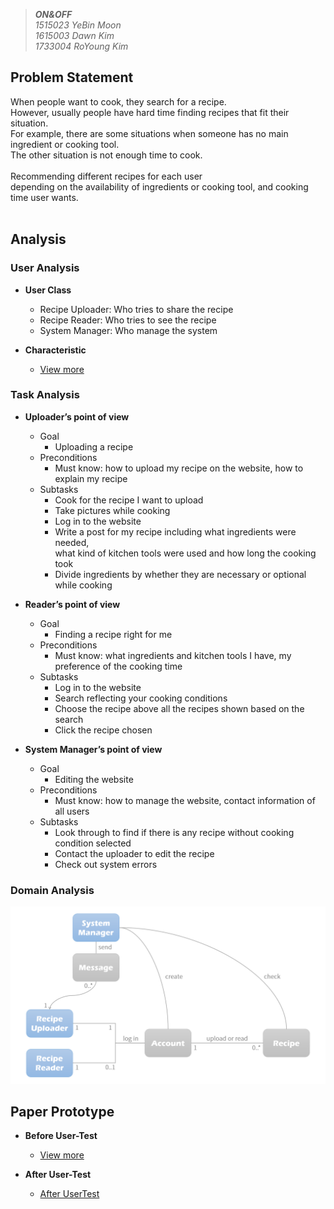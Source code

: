 >_**ON&OFF**_ <br>
>_1515023 YeBin Moon_ <br>
>_1615003 Dawn Kim_ <br>
>_1733004 RoYoung Kim_ <br>

## Problem Statement

When people want to cook, they search for a recipe. <br>
However, usually people have hard time finding recipes that fit their situation. <br>
For example, there are some situations when someone has no main ingredient or cooking tool. <br>
The other situation is not enough time to cook. <br>
<br>
Recommending different recipes for each user <br>
depending on the availability of ingredients or cooking tool, and cooking time user wants. <br>
<br>

## Analysis

### User Analysis

- **User Class**
  - Recipe Uploader: Who tries to share the recipe
  - Recipe Reader: Who tries to see the recipe
  - System Manager: Who manage the system

- **Characteristic**
  - [View more](./characteristic.md)

### Task Analysis

- **Uploader’s point of view**
  - Goal
    - Uploading a recipe
  - Preconditions
    - Must know: how to upload my recipe on the website, how to explain my recipe
  - Subtasks
    - Cook for the recipe I want to upload
    - Take pictures while cooking
    - Log in to the website
    - Write a post for my recipe including what ingredients were needed, <br>
      what kind of kitchen tools were used and how long the cooking took
    - Divide ingredients by whether they are necessary or optional while cooking

- **Reader’s point of view**
  - Goal
    - Finding a recipe right for me
  - Preconditions
    - Must know: what ingredients and kitchen tools I have, my preference of the cooking time
  - Subtasks
    - Log in to the website
    - Search reflecting your cooking conditions
    - Choose the recipe above all the recipes shown based on the search
    - Click the recipe chosen

- **System Manager’s point of view**
  - Goal
    - Editing the website
  - Preconditions
    - Must know: how to manage the website, contact information of all users
  - Subtasks
    - Look through to find if there is any recipe without cooking condition selected
    - Contact the uploader to edit the recipe
    - Check out system errors

### Domain Analysis

![Diagram](./diagram.png)

## Paper Prototype

- **Before User-Test**
  - [View more](./beforeUsertest.md)
  
- **After User-Test**
  - [After UserTest](./afterUsertest.png)
